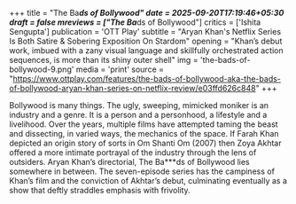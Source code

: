 +++
title = "The Ba***ds of Bollywood"
date = 2025-09-20T17:19:46+05:30
draft = false
mreviews = ["The Ba***ds of Bollywood"]
critics = ['Ishita Sengupta']
publication = 'OTT Play'
subtitle = "Aryan Khan's Netflix Series Is Both Satire & Sobering Exposition On Stardom"
opening = "Khan’s debut work, imbued with a zany visual language and skillfully orchestrated action sequences, is more than its shiny outer shell"
img = 'the-bads-of-bollywood-9.png'
media = 'print'
source = "https://www.ottplay.com/features/the-bads-of-bollywood-aka-the-bads-of-bollywood-aryan-khan-series-on-netflix-review/e03ffd626c848"
+++

Bollywood is many things. The ugly, sweeping, mimicked moniker is an industry and a genre. It is a person and a personhood, a lifestyle and a livelihood. Over the years, multiple films have attempted taming the beast and dissecting, in varied ways, the mechanics of the space. If Farah Khan depicted an origin story of sorts in Om Shanti Om (2007) then Zoya Akhtar offered a more intimate portrayal of the industry through the lens of outsiders. Aryan Khan’s directorial, The Ba\*\*\*ds of Bollywood lies somewhere in between. The seven-episode series has the campiness of Khan’s film and the conviction of Akhtar’s debut, culminating eventually as a show that deftly straddles emphasis with frivolity.
